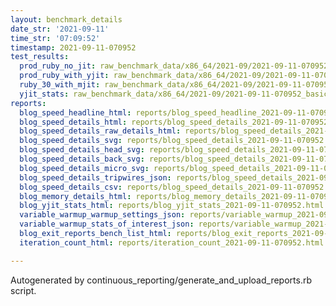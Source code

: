 ```yaml
---
layout: benchmark_details
date_str: '2021-09-11'
time_str: '07:09:52'
timestamp: 2021-09-11-070952
test_results:
  prod_ruby_no_jit: raw_benchmark_data/x86_64/2021-09/2021-09-11-070952_basic_benchmark_prod_ruby_no_jit.json
  prod_ruby_with_yjit: raw_benchmark_data/x86_64/2021-09/2021-09-11-070952_basic_benchmark_prod_ruby_with_yjit.json
  ruby_30_with_mjit: raw_benchmark_data/x86_64/2021-09/2021-09-11-070952_basic_benchmark_ruby_30_with_mjit.json
  yjit_stats: raw_benchmark_data/x86_64/2021-09/2021-09-11-070952_basic_benchmark_yjit_stats.json
reports:
  blog_speed_headline_html: reports/blog_speed_headline_2021-09-11-070952.html
  blog_speed_details_html: reports/blog_speed_details_2021-09-11-070952.html
  blog_speed_details_raw_details_html: reports/blog_speed_details_2021-09-11-070952.raw_details.html
  blog_speed_details_svg: reports/blog_speed_details_2021-09-11-070952.svg
  blog_speed_details_head_svg: reports/blog_speed_details_2021-09-11-070952.head.svg
  blog_speed_details_back_svg: reports/blog_speed_details_2021-09-11-070952.back.svg
  blog_speed_details_micro_svg: reports/blog_speed_details_2021-09-11-070952.micro.svg
  blog_speed_details_tripwires_json: reports/blog_speed_details_2021-09-11-070952.tripwires.json
  blog_speed_details_csv: reports/blog_speed_details_2021-09-11-070952.csv
  blog_memory_details_html: reports/blog_memory_details_2021-09-11-070952.html
  blog_yjit_stats_html: reports/blog_yjit_stats_2021-09-11-070952.html
  variable_warmup_warmup_settings_json: reports/variable_warmup_2021-09-11-070952.warmup_settings.json
  variable_warmup_stats_of_interest_json: reports/variable_warmup_2021-09-11-070952.stats_of_interest.json
  blog_exit_reports_bench_list_html: reports/blog_exit_reports_2021-09-11-070952.bench_list.html
  iteration_count_html: reports/iteration_count_2021-09-11-070952.html

---
```

Autogenerated by continuous_reporting/generate_and_upload_reports.rb script.

